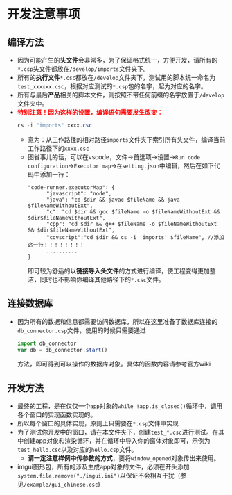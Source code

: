 # 开发注意事项
## 编译方法
+ 因为可能产生的**头文件**会非常多，为了保证格式统一，方便开发，请所有的`*.csp`头文件都放在`/develop/imports`文件夹下。
+ 所有的**执行文件**`*.csc`都放在`/develop`文件夹下，测试用的脚本统一命名为`test_xxxxxx.csc`，根据对应测试的`*.csp`包的名字，起为对应的名字。
+ 所有与最后**产品**相关的脚本文件，则按照不带任何前缀的名字放置于`/develop`文件夹中。
+ **<font color=red>特别注意！因为这样的设置，编译语句需要发生改变：</font>**
  ```java
  cs -i "imports" xxxx.csc
  ```
  + 意为：从工作路径的相对路径`imports`文件夹下索引所有头文件，编译当前工作路径下的`xxxx.csc`
  + 图省事儿的话，可以在vscode，文件->首选项->设置->`Run code configuration`->`Executor map`->`在setting.json`中编辑，然后在如下代码中添加一行：
    ```
    "code-runner.executorMap": {
          "javascript": "node",
          "java": "cd $dir && javac $fileName && java $fileNameWithoutExt",
          "c": "cd $dir && gcc $fileName -o $fileNameWithoutExt && $dir$fileNameWithoutExt",
          "cpp": "cd $dir && g++ $fileName -o $fileNameWithoutExt && $dir$fileNameWithoutExt",
          "covscript":"cd $dir && cs -i 'imports' $fileName", //添加这一行！！！！！！！！
          ..........
    }
    ```
    即可较为舒适的以**链接导入头文件**的方式进行编译，使工程变得更加整洁，同时也不影响你编译其他路径下的`*.csc`文件。
## 连接数据库
+ 因为所有的数据和信息都需要访问数据库，所以在这里准备了数据库连接的`db_connector.csp`文件，使用的时候只需要通过
  ```javascript
  import db_connector
  var db = db_connector.start()
  ```
  方法，即可得到可以操作的数据库对象。具体的函数内容请参考官方wiki
## 开发方法
+ 最终的工程，是在仅仅一个`app`对象的`while !app.is_closed()`循环中，调用各个窗口的实现函数实现的。
+ 所以每个窗口的具体实现，原则上只需要在`*.csp`文件中实现
+ 为了测试你开发中的窗口，请在本文件夹下，创建`test_*.csc`进行测试。在其中创建app对象和渲染循环，并在循环中导入你的窗体对象即可，示例为`test_hello.csc`以及对应的`hello.csp`文件。
  + **请一定注意样例中传参数的方式**，要将`window_opened`对象传出来使用。
+ imgui图形包，所有的涉及生成app对象的文件，必须在开头添加`system.file.remove("./imgui.ini")`以保证不会相互干扰（参见`/example/gui_chinese.csc`)

